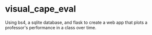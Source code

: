 # visual_cape_eval
Using bs4, a sqlite database, and flask to create a web app that plots a professor's performance in a class over time. 